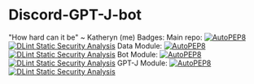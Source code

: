# Discord-GPT-J-bot
"How hard can it be" ~ Katheryn (me)
Badges:
Main repo: [![AutoPEP8](https://github.com/SakuraKat/Discord-GPT-J-bot/actions/workflows/autopep8.yml/badge.svg)](https://github.com/SakuraKat/Discord-GPT-J-bot/actions/workflows/autopep8.yml) [![DLint Static Security Analysis](https://github.com/SakuraKat/Discord-GPT-J-bot/actions/workflows/dlint.yml/badge.svg)](https://github.com/SakuraKat/Discord-GPT-J-bot/actions/workflows/dlint.yml)
Data Module: [![AutoPEP8](https://github.com/SakuraKat/data-manager-submodule/actions/workflows/autopep8.yml/badge.svg)](https://github.com/SakuraKat/data-manager-submodule/actions/workflows/autopep8.yml) [![DLint Static Security Analysis](https://github.com/SakuraKat/data-manager-submodule/actions/workflows/dlint.yml/badge.svg)](https://github.com/SakuraKat/data-manager-submodule/actions/workflows/dlint.yml)
Bot Module: [![AutoPEP8](https://github.com/SakuraKat/discord-bot-submodule/actions/workflows/autopep8.yml/badge.svg)](https://github.com/SakuraKat/discord-bot-submodule/actions/workflows/autopep8.yml) [![DLint Static Security Analysis](https://github.com/SakuraKat/discord-bot-submodule/actions/workflows/dlint.yml/badge.svg)](https://github.com/SakuraKat/discord-bot-submodule/actions/workflows/dlint.yml)
GPT-J Module: [![AutoPEP8](https://github.com/SakuraKat/gpt-j-submodule/actions/workflows/autopep8.yml/badge.svg)](https://github.com/SakuraKat/gpt-j-submodule/actions/workflows/autopep8.yml) [![DLint Static Security Analysis](https://github.com/SakuraKat/gpt-j-submodule/actions/workflows/dlint.yml/badge.svg)](https://github.com/SakuraKat/gpt-j-submodule/actions/workflows/dlint.yml)

